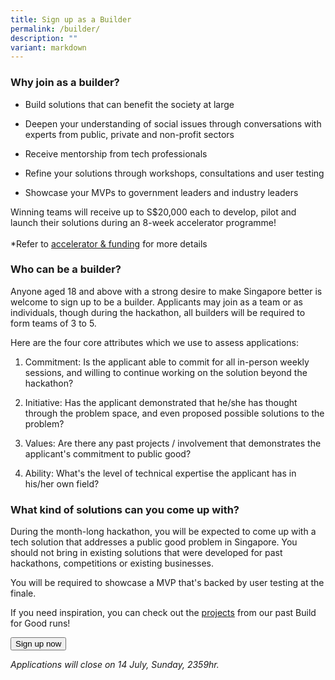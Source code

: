 ```yaml
---
title: Sign up as a Builder
permalink: /builder/
description: ""
variant: markdown
---
```

<h3><strong>Why join as a builder?</strong></h3>
<ul>
<li>
<p>Build solutions that can benefit the society at large</p>
</li>
<li>
<p> Deepen your understanding of social issues through conversations with experts from public, private and non-profit sectors</p>
</li>
<li>
<p>Receive mentorship from tech professionals</p>
</li>
<li>
<p>Refine your solutions through workshops, consultations and user testing
	</p></li>
<li>
<p>Showcase your MVPs to government leaders and industry leaders</p>
</li>
</ul>
<p> Winning teams will receive up to S$20,000 each to develop, pilot and launch their solutions during an 8-week accelerator programme!
<br>
<br>*Refer to <a href="/accelerator-funding" rel="noopener noreferrer nofollow" target="_blank">accelerator &amp; funding</a> for
more details</p>
<h3><strong>Who can be a builder?</strong></h3>
<p>Anyone aged 18 and above with a strong desire to make Singapore better
is welcome to sign up to be a builder. Applicants may join as a team or
as individuals, though during the hackathon, all builders will be required
to form teams of 3 to 5.</p>
<p>Here are the four core attributes which we use to assess applications:</p>
<ol data-tight="true" class="tight">
<li>
<p>Commitment: Is the applicant able to commit for all in-person weekly sessions, and
willing to continue working on the solution beyond the hackathon?</p>
</li>
<li>
<p>Initiative: Has the applicant demonstrated that he/she has thought through
the problem space, and even proposed possible solutions to the problem?</p>
</li>
<li>
<p>Values: Are there any past projects / involvement that demonstrates the
applicant's commitment to public good?</p>
</li>
<li>
<p>Ability: What's the level of technical expertise the applicant has in
his/her own field?</p>
</li>
</ol>
<h3><strong>What kind of solutions can you come up with?</strong></h3>
<p>During the month-long hackathon, you will be expected to come up with a tech solution that addresses a public good problem in Singapore. You should not bring in existing solutions that were developed for past hackathons, competitions or existing businesses.</p>
<p>You will be required to showcase a MVP that's backed
by user testing at the finale.</p>
<p>If you need inspiration, you can check out the <a href="https://www.build.gov.sg/bloo/" rel="noopener noreferrer nofollow" target="_blank">projects</a> from our past Build for Good runs!</p>

<a href="https://form.gov.sg/667d390282974a32f1aeff32"> <button class="bp-button is-secondary is-medium has-text-white is-uppercase search-button"> Sign up now </button> </a>

*Applications will close on 14 July, Sunday, 2359hr.*